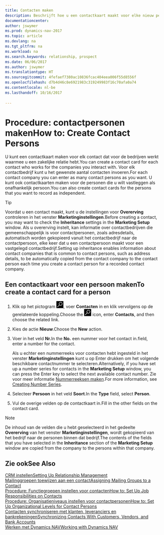 ```yaml
---
title: Contacten maken
description: Beschrijft hoe u een contactkaart maakt voor elke nieuw persoon of prospect waarmee u contact onderhoudt of een zakelijke relatie hebt.
documentationcenter: 
author: jswymer
ms.prod: dynamics-nav-2017
ms.topic: article
ms.devlang: na
ms.tgt_pltfrm: na
ms.workload: na
ms.search.keywords: relationship, prospect
ms.date: 06/06/2017
ms.author: jswymer
ms.translationtype: HT
ms.sourcegitcommit: 4fefaef7380ac10836fcac404eea006f55d8556f
ms.openlocfilehash: d7b4d46c8e6921983c319249983f16c70afa0a74
ms.contentlocale: nl-be
ms.lasthandoff: 10/16/2017

---
```

# <a name="how-to-create-contact-persons"></a><span data-ttu-id="3bfa3-103">Procedure: contactpersonen maken</span><span class="sxs-lookup"><span data-stu-id="3bfa3-103">How to: Create Contact Persons</span></span>
<span data-ttu-id="3bfa3-104">U kunt een contactkaart maken voor elk contact dat voor de bedrijven werkt waarmee u een zakelijke relatie hebt.</span><span class="sxs-lookup"><span data-stu-id="3bfa3-104">You can create a contact card for each contact who works for the companies you interact with.</span></span> <span data-ttu-id="3bfa3-105">Voor elk contactbedrijf kunt u het gewenste aantal contacten invoeren.</span><span class="sxs-lookup"><span data-stu-id="3bfa3-105">For each contact company you can enter as many contact persons as you want.</span></span> <span data-ttu-id="3bfa3-106">U kunt ook contactkaarten maken voor de personen die u wilt vastleggen als onafhankelijk persoon.</span><span class="sxs-lookup"><span data-stu-id="3bfa3-106">You can also create contact cards for the persons that you want to record as independent.</span></span>

> [!TIP]  
>   <span data-ttu-id="3bfa3-107">Voordat u een contact maakt, kunt u de instellingen voor **Overerving** controleren in het venster **Marketinginstellingen**.</span><span class="sxs-lookup"><span data-stu-id="3bfa3-107">Before creating a contact, you may want to check the **Inheritance** settings in the **Marketing Setup** window.</span></span> <span data-ttu-id="3bfa3-108">Als u overerving instelt, kan informatie over contactbedrijven die gemeenschappelijk is voor contactpersonen, zoals adresdetails, automatisch worden gekopieerd vanuit het contactbedrijf naar de contactpersoon, elke keer dat u een contactpersoon maakt voor een vastgelegd contactbedrijf.</span><span class="sxs-lookup"><span data-stu-id="3bfa3-108">Setting up inheritance enables information about contact companies that is common to contact persons, such as address details, to be automatically copied from the contact company to the contact person each time you create a contact person for a recorded contact company.</span></span>

## <a name="to-create-a-contact-card-for-a-person"></a><span data-ttu-id="3bfa3-109">Een contactkaart voor een persoon maken</span><span class="sxs-lookup"><span data-stu-id="3bfa3-109">To create a contact card for a person</span></span>
1. <span data-ttu-id="3bfa3-110">Klik op het pictogram ![Zoeken naar pagina of rapport](media/ui-search/search_small.png "pictogram Zoeken naar pagina of rapport"), voer **Contacten** in en klik vervolgens op de gerelateerde koppeling.</span><span class="sxs-lookup"><span data-stu-id="3bfa3-110">Choose the ![Search for Page or Report](media/ui-search/search_small.png "Search for Page or Report icon") icon, enter **Contacts**, and then choose the related link.</span></span>
2. <span data-ttu-id="3bfa3-111">Kies de actie **Nieuw**.</span><span class="sxs-lookup"><span data-stu-id="3bfa3-111">Choose the **New** action.</span></span>
3. <span data-ttu-id="3bfa3-112">Voer in het veld **Nr.**</span><span class="sxs-lookup"><span data-stu-id="3bfa3-112">In the **No.**</span></span> <span data-ttu-id="3bfa3-113">een nummer voor het contact in.</span><span class="sxs-lookup"><span data-stu-id="3bfa3-113">field, enter a number for the contact.</span></span>

    <span data-ttu-id="3bfa3-114">Als u echter een nummerreeks voor contacten hebt ingesteld in het venster **Marketinginstellingen** kunt u op Enter drukken om het volgende beschikbare contactnummer te selecteren.</span><span class="sxs-lookup"><span data-stu-id="3bfa3-114">Alternatively, if you have set up a number series for contacts in the **Marketing Setup** window, you can press the Enter key to select the next available contact number.</span></span> <span data-ttu-id="3bfa3-115">Zie voor meer informatie [Nummerreeksen maken](ui-create-number-series.md).</span><span class="sxs-lookup"><span data-stu-id="3bfa3-115">For more information, see [Creating Number Series](ui-create-number-series.md).</span></span>
4. <span data-ttu-id="3bfa3-116">Selecteer **Persoon** in het veld **Soort**.</span><span class="sxs-lookup"><span data-stu-id="3bfa3-116">In the **Type** field, select **Person**.</span></span>
5. <span data-ttu-id="3bfa3-117">Vul de overige velden op de contactkaart in.</span><span class="sxs-lookup"><span data-stu-id="3bfa3-117">Fill in the other fields on the contact card.</span></span>

> [!NOTE]  
>   <span data-ttu-id="3bfa3-118">De inhoud van de velden die u hebt geselecteerd in het gedeelte **Overerving** van het venster **Marketinginstellingen**, wordt gekopieerd van het bedrijf naar de personen binnen dat bedrijf.</span><span class="sxs-lookup"><span data-stu-id="3bfa3-118">The contents of the fields that you have selected in the **Inheritance** section of the **Marketing Setup** window are copied from the company to the persons within that company.</span></span>

## <a name="see-also"></a><span data-ttu-id="3bfa3-119">Zie ook</span><span class="sxs-lookup"><span data-stu-id="3bfa3-119">See Also</span></span>
[<span data-ttu-id="3bfa3-120">CRM instellen</span><span class="sxs-lookup"><span data-stu-id="3bfa3-120">Setting Up Relationship Management</span></span>](marketing-setup-marketing.md)  
[<span data-ttu-id="3bfa3-121">Mailinggroepen toewijzen aan een contact</span><span class="sxs-lookup"><span data-stu-id="3bfa3-121">Assigning Mailing Groups to a Contact</span></span>](marketing-mailing-groups.md#AssignMailGroupContact)  
[<span data-ttu-id="3bfa3-122">Procedure: Functiegroepen instellen voor contacten</span><span class="sxs-lookup"><span data-stu-id="3bfa3-122">How to: Set Up Job Responsibilities on Contacts</span></span>](marketing-job-responsibilities.md)  
[<span data-ttu-id="3bfa3-123">Procedure: Organisatieniveaus instellen voor contactpersonen</span><span class="sxs-lookup"><span data-stu-id="3bfa3-123">How to: Set Up Organizational Levels for Contact Persons</span></span>](marketing-organizational-levels.md)  
[<span data-ttu-id="3bfa3-124">Contacten synchroniseren met klanten, leveranciers en bankrekeningen</span><span class="sxs-lookup"><span data-stu-id="3bfa3-124">Synchronizing Contacts With Customers, Vendors, and Bank Accounts</span></span>](marketing-synchronize-contacts-customers-vendors-bank-accounts.md)  
[<span data-ttu-id="3bfa3-125">Werken met Dynamics NAV</span><span class="sxs-lookup"><span data-stu-id="3bfa3-125">Working with Dynamics NAV</span></span>](ui-work-product.md)  

